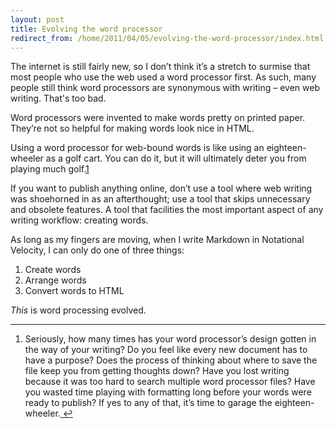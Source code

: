 ```yaml
---
layout: post
title: Evolving the word processor
redirect_from: /home/2011/04/05/evolving-the-word-processor/index.html
---
```

<p>The internet is still fairly new, so I don’t think it’s a stretch to surmise that most people who use the web used a word processor first.  As such, many people still think word processors are synonymous with writing – even web writing.
That's too bad.</p>
<p>Word processors were invented to make words pretty on printed paper. They’re not so helpful for making words look nice in HTML.</p>
<p>Using a word processor for web-bound words is like using an eighteen-wheeler as a golf cart. You can do it, but it will ultimately deter you from playing much golf.<a id="fnref:f1" class="footnote" title="see footnote" href="#fn:f1">1</a></p>
<p>If you want to publish anything online, don’t use a tool where web writing was shoehorned in as an afterthought; use a tool that skips unnecessary and obsolete features. A tool that facilities the most important aspect of any writing workflow: creating words.</p>
<p>As long as my fingers are moving, when I write Markdown in Notational Velocity, I can only do one of three things:</p>
<ol>
<li>Create words</li>
<li>Arrange words</li>
<li>Convert words to HTML</li>
</ol>
<p><em>This</em> is word processing evolved.</p>
<div class="footnotes">
<hr />
<ol>
<li id="fn:f1">Seriously, how many times has your word processor’s design gotten in the way of your writing? Do you feel like every new document has to have a purpose? Does the process of thinking about where to save the file keep you from getting thoughts down? Have you lost writing because it was too hard to search multiple word processor files? Have you wasted time playing with formatting long before your words were ready to publish? If yes to any of that, it’s time to garage the eighteen-wheeler.<a class="reversefootnote" title="return to article" href="#fnref:f1"> ↩</a></li>
</ol>
</div>
<p><script type="text/javascript">// <![CDATA[
 window.onload = function(){var div = document.getElementById('contentdiv'),oldscroll = 429;div.scrollTop = oldscroll;}
// ]]</p>
